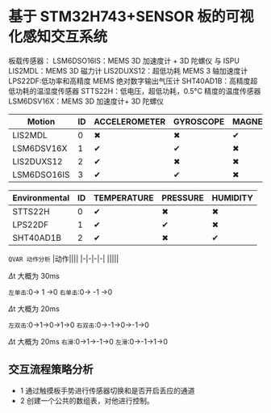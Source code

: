 # 基于 STM32H743+SENSOR 板的可视化感知交互系统

板载传感器：
LSM6DSO16IS：MEMS 3D 加速度计 + 3D 陀螺仪 与 ISPU
LIS2MDL：MEMS 3D 磁力计
LIS2DUXS12：超低功耗 MEMS 3 轴加速度计
LPS22DF:低功率和高精度 MEMS 绝对数字输出气压计
SHT40AD1B：高精度超低功耗的温湿度传感器
STTS22H：低电压，超低功耗，0.5°C 精度的温度传感器
LSM6DSV16X：MEMS 3D 加速度计+ 3D 陀螺仪

| Motion      | ID  | ACCELEROMETER | GYROSCOPE | MAGNETOMETER |
| ----------- | --- | ------------- | --------- | ------------ |
| LIS2MDL     | 0   | &#10006;      | &#10006;  | &#10004;     |
| LSM6DSV16X  | 1   | &#10004;      | &#10004;  | &#10006;     |
| LIS2DUXS12  | 2   | &#10004;      | &#10006;  | &#10006;     |
| LSM6DSO16IS | 3   | &#10004;      | &#10004;  | &#10006;     |

| Environmental | ID  | TEMPERATURE | PRESSURE | HUMIDITY |
| ------------- | --- | ----------- | -------- | -------- |
| STTS22H       | 0   | &#10004;    | &#10006; | &#10006; |
| LPS22DF       | 1   | &#10004;    | &#10004; | &#10006; |
| SHT40AD1B     | 2   | &#10004;    | &#10006; | &#10004; |

`QVAR 动作分析`
|动作||||
|-|-|-|-|
|||||

$\Delta$t 大概为 30ms

`左单击`:0-> 1 ->0
`右单击`:0-> -1 ->0

$\Delta$t 大概为 20ms

`左双击`:0->1->0->1->0
`右双击`:0->-1->0->-1->0

$\Delta$t 大概为 20ms
`右滑`:0->1->-1->0
`左滑`:0->-1->1->0

## 交互流程策略分析

- 1 通过触摸板手势进行传感器切换和是否开启丢应的通道
- 2 创建一个公共的数组表，对他进行控制。
